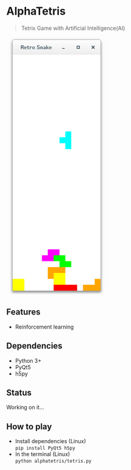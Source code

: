 # AlphaTetris
> Tetrix Game with Artificial Intelligence(AI)

![](pics/tetris.png)

## Features
+ Reinforcement learning

## Dependencies
+ Python 3+
+ PyQt5
+ h5py

## Status
Working on it...

## How to play
+ Install dependencies (Linux)  
    ```pip install PyQt5 h5py```
+ In the terminal (Linux)  
    ```python alphatetris/tetris.py```